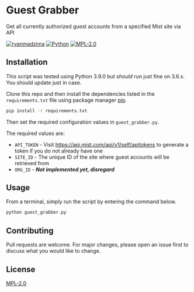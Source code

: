 # Guest Grabber

Get all currently authorized guest accounts from a specified Mist site via API

[![ryanmadzima](https://img.shields.io/badge/version-1.0.0-red?style=flat-square)](https://github.com/ryanmadzima/guest_grabber)
[![Python](https://img.shields.io/badge/python-3.9%2B-blue?style=flat-square)](https://www.python.org/)
 [![MPL-2.0](https://img.shields.io/badge/license-MPL--2.0-orange?style=flat-square)](https://github.com/ryanmadzima/guest_grabber/blob/master/LICENSE)

## Installation

This script was tested using Python 3.9.0 but _should_ run just fine on 3.6.x. You should update just in case.

Clone this repo and then install the dependencies listed in the `requirements.txt` file using package manager [pip](https://pip.pypa.io/en/stable/).

```bash
pip install -r requirements.txt
```

Then set the required configuration values in `guest_grabber.py`.

The required values are:
- `API_TOKEN` - Visit https://api.mist.com/api/v1/self/apitokens to generate a token if you do not already have one
- `SITE_ID` - The unique ID of the site where guest accounts will be retrieved from
- `ORG_ID` - ***Not implemented yet, disregard*** 


## Usage

From a terminal, simply run the script by entering the command below.
```bash
python guest_grabber.py
```

## Contributing
Pull requests are welcome. For major changes, please open an issue first to discuss what you would like to change.

## License
[MPL-2.0](https://www.mozilla.org/en-US/MPL/2.0/)
